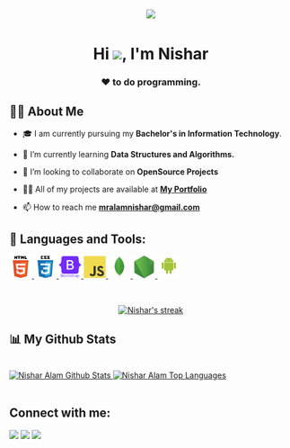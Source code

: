 
<h1 align="center"><img src="https://tenor.com/view/coding-gif-18657810.gif" width="60%" > </h1>
<!--  https://tenor.com/view/coding-gif-18657810 -->
<!-- https://tenor.com/view/coding-gif-24297652 -->
<!-- https://tenor.com/view/xero-code-code-xer0-code_xer0-code-xero-gif-24040429 -->
<h1 align="center">Hi <img src="https://raw.githubusercontent.com/MartinHeinz/MartinHeinz/master/wave.gif" width="30px">, I'm Nishar</h1>
<h3 align="center">❤️ to do programming.</h3>


## 🙋‍♂️ About Me

- 🎓 I am currently pursuing my **Bachelor's in Information Technology**.

- 🌱 I’m currently learning **Data Structures and Algorithms.**

- 👯 I’m looking to collaborate on **OpenSource Projects**

- 👨‍💻 All of my projects are available at **[My Portfolio](https://nishar6264.github.io/Nishar-Portfolio/)**

- 📫 How to reach me **mralamnishar@gmail.com**

<!-- - ⚡ Fun fact **I play game very often.** -->

## 🚀 Languages and Tools:

<p align="left">
    </a>
 </a> 
    <a href="https://www.w3.org/html/" target="_blank" rel="noreferrer"> <img src="https://raw.githubusercontent.com/devicons/devicon/master/icons/html5/html5-original-wordmark.svg" alt="html5" width="40" height="40"/> </a> 
    <a href="https://www.w3schools.com/css/" target="_blank" rel="noreferrer"> <img src="https://raw.githubusercontent.com/devicons/devicon/master/icons/css3/css3-original-wordmark.svg" alt="css3" width="40" height="40"/> </a>   <a href="https://getbootstrap.com" target="_blank" rel="noreferrer"> <img src="https://raw.githubusercontent.com/devicons/devicon/master/icons/bootstrap/bootstrap-plain-wordmark.svg" alt="bootstrap" width="40" height="40"/> </a> 
<a href="https://www.javascript.com/" target="_blank" rel="noreferrer"> <img src="https://raw.githubusercontent.com/devicons/devicon/master/icons/javascript/javascript-original.svg" alt="c" width="40" height="40"/> </a>    
<a href="https://www.mongodb.com/" target="_blank" rel="noreferrer"> <img src="https://raw.githubusercontent.com/devicons/devicon/master/icons/mongodb/mongodb-original.svg" alt="c" width="40" height="40"/> </a>
<a href="https://www.nodejs.com/" target="_blank" rel="noreferrer"> <img src="https://raw.githubusercontent.com/devicons/devicon/master/icons/nodejs/nodejs-original.svg" alt="c" width="40" height="40"/> </a>
<a href="https://developer.android.com" target="_blank" rel="noreferrer"> <img src="https://raw.githubusercontent.com/devicons/devicon/master/icons/android/android-original-wordmark.svg" alt="android" width="40" height="40"/>
    </p>

<br/>

<p align="center">
    <a href="https://github.com/ernishar/github-readme-streak-stats">
        <img title="🔥 Get streak stats for your profile at git.io/streak-stats" alt="Nishar's streak" src="https://github-readme-streak-stats.herokuapp.com/?user=ernishar&theme=black-ice&hide_border=true&stroke=0000&background=060A0CD0"/>
    </a>
</p>

## 📊 My Github Stats

  <br/>
  <a href =""> <img height = "185rem" alt="Nishar Alam Github Stats" src="https://github-readme-stats.vercel.app/api?username=ernishar&show_icons=true&coun_private=true&theme=react&hide_border=true&bg_color=0D1117" /> </a>
  <a href =""><img height = "185rem" alt="Nishar Alam Top Languages" src="https://github-readme-stats.vercel.app/api/top-langs/?username=ernishar&langs_count=8&count_private=true&layout=compact&theme=react&hide_border=true&bg_color=0D1117" /></a>
  <br/>


<br/>

<!-- <a href="https://github.com/Nishar6264/github-readme-activity-graph"><img alt="Nishar Alam Activity Graph" src="https://activity-graph.herokuapp.com/graph?username=Nishar6264&bg_color=0D1117&color=5BCDEC&line=5BCDEC&point=FFFFFF&hide_border=true" /></a> -->

## Connect with me:
<p align="left">

<a href = "https://www.linkedin.com/in/nishar-alam-bab812211/"><img src="https://img.icons8.com/fluent/48/000000/linkedin.png"/></a>
<a href = "https://www.instagram.com/im_nisharalam/"><img src="https://img.icons8.com/fluent/48/000000/instagram-new.png"/></a>
<a href = "https://www.facebook.com/nishar.alam.7186"><img src="https://img.icons8.com/fluent/48/000000/facebook.png"/></a>
